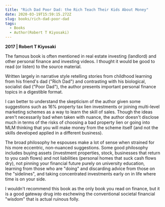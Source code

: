 ```yaml
---
title: "Rich Dad Poor Dad: the Rich Teach Their Kids About Money"
date: 2020-03-19T15:59:15.272Z
slug: books/rich-dad-poor-dad
tags:
  - Books
  - Author(Robert T Kiyosaki)
---
```


**2017 | Robert T Kiyosaki**

The famous book is often mentioned in real estate investing (landlord) and other personal finance and investing videos. I thought it would be good to read (or listen) to the source material.

Written largely in narrative style retelling stories from childhood learning from his friend's dad ("Rich Dad") and contrasting with his biological, socialist dad ("Poor Dad"), the author presents important personal finance topics in a digestible format.

I can better to understand the skepticism of the author given some suggestions such as 16% property tax lien investments or joining multi-level marketing schemes as a way to learn the skill of sales. Though the ideas aren't necessarily bad when taken with nuance, the author doesn't disclose much in terms of the risks of choosing a bad property lien or going into MLM thinking that you will make money from the scheme itself (and not the skills developed applied in a different business).

The broad philosophy he espouses make a lot of sense when strained for his more eccentric, non-nuanced suggestions. Some good philosophy includes buying assets (investment properties, stock, businesses that return to you cash flows) and not liabilities (personal homes that suck cash flows dry), not pinning your financial future purely on university education, learning from those who are "doing" and discarding advice from those on the "sidelines", and taking concentrated investments early on in life where time is on your side.

I wouldn't recommend this book as the only book you read on finance, but it is a good gateway drug into eschewing the conventional societal financial "wisdom" that is actual ruinous folly.
